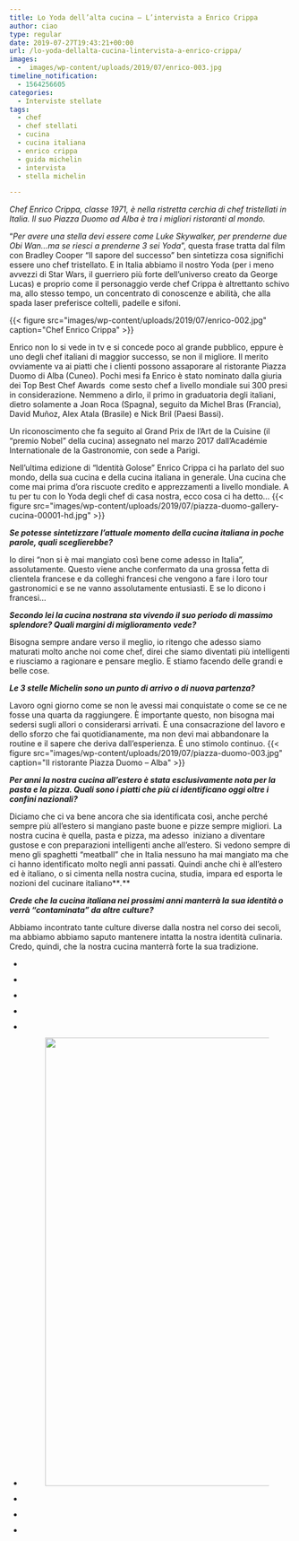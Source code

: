 ```yaml
---
title: Lo Yoda dell’alta cucina – L’intervista a Enrico Crippa
author: ciao
type: regular
date: 2019-07-27T19:43:21+00:00
url: /lo-yoda-dellalta-cucina-lintervista-a-enrico-crippa/
images:
  -  images/wp-content/uploads/2019/07/enrico-003.jpg
timeline_notification:
  - 1564256605
categories:
  - Interviste stellate
tags:
  - chef
  - chef stellati
  - cucina
  - cucina italiana
  - enrico crippa
  - guida michelin
  - intervista
  - stella michelin

---
```

_Chef Enrico Crippa, classe 1971, è nella ristretta cerchia di chef&nbsp;tristellati in Italia. Il suo Piazza Duomo ad Alba è tra i migliori ristoranti al mondo._

“_Per avere una stella devi essere come Luke Skywalker, per prenderne due Obi Wan&#8230;ma se riesci a prenderne 3 sei Yoda_”, questa frase tratta dal film con Bradley Cooper “Il sapore del successo” ben sintetizza cosa significhi essere uno chef tristellato. E in Italia abbiamo il nostro Yoda (per i meno avvezzi di Star Wars, il guerriero più forte dell&#8217;universo creato da George Lucas) e proprio come il personaggio verde chef Crippa è altrettanto schivo ma, allo stesso tempo, un concentrato di conoscenze e abilità, che alla spada laser preferisce coltelli, padelle e sifoni.


{{< figure src="images/wp-content/uploads/2019/07/enrico-002.jpg" caption="Chef Enrico Crippa" >}}


Enrico non lo si vede in tv e si concede poco al grande pubblico, eppure è uno degli chef italiani di maggior successo, se non il migliore. Il merito ovviamente va ai piatti che i clienti possono assaporare al ristorante Piazza Duomo di Alba (Cuneo). Pochi mesi fa Enrico è stato nominato dalla giuria dei Top Best Chef Awards<span class="Apple-converted-space">&nbsp; </span>come sesto chef a livello mondiale sui 300 presi in considerazione. Nemmeno a dirlo, il primo in graduatoria degli italiani, dietro solamente a Joan Roca (Spagna), seguito da Michel Bras (Francia), David Muñoz, Alex Atala (Brasile) e Nick Bril (Paesi Bassi).

Un riconoscimento che fa seguito al Grand Prix de l’Art de la Cuisine (il “premio Nobel” della cucina) assegnato nel marzo 2017 dall’Académie Internationale de la Gastronomie, con sede a Parigi.<span class="Apple-converted-space">&nbsp;</span>

Nell’ultima edizione di “Identità Golose” Enrico Crippa ci ha parlato del suo mondo, della sua cucina e della cucina italiana in generale. Una cucina che come mai prima d’ora riscuote credito e apprezzamenti a livello mondiale. A tu per tu con lo Yoda degli chef di casa nostra, ecco cosa ci ha detto&#8230;
{{< figure src="images/wp-content/uploads/2019/07/piazza-duomo-gallery-cucina-00001-hd.jpg" >}}
 

**_Se potesse sintetizzare l’attuale momento della cucina italiana in poche parole, quali sceglierebbe?_**

Io direi “non si è mai mangiato così bene come adesso in Italia”, assolutamente. Questo viene anche confermato da una grossa fetta di clientela francese e da colleghi francesi che vengono a fare i loro tour gastronomici e se ne vanno assolutamente entusiasti. E se lo dicono i francesi…

**_Secondo lei la cucina nostrana sta vivendo il suo periodo di massimo splendore? Quali margini di miglioramento vede?<span class="Apple-converted-space">&nbsp;</span>_**

Bisogna sempre andare verso il meglio, io ritengo che adesso siamo maturati molto anche noi come chef, direi che siamo diventati più intelligenti e riusciamo a ragionare e pensare meglio. E stiamo facendo delle grandi e belle cose.

**_Le 3 stelle Michelin sono un punto di arrivo o di nuova partenza?_**

Lavoro ogni giorno come se non le avessi mai conquistate o come se ce ne fosse una quarta da raggiungere. È importante questo, non bisogna mai sedersi sugli allori o considerarsi arrivati. È una consacrazione del lavoro e dello sforzo che fai quotidianamente, ma non devi mai abbandonare la routine e il sapere che deriva dall’esperienza. È uno stimolo continuo.
{{< figure src="images/wp-content/uploads/2019/07/piazza-duomo-003.jpg" caption="Il ristorante Piazza Duomo &#8211; Alba" >}}
 

**_Per anni la nostra cucina all’estero è stata esclusivamente nota per la pasta e la pizza. Quali sono i piatti che più ci identificano oggi oltre i confini nazionali?_**

Diciamo che ci va bene ancora che sia identificata così, anche perché sempre più all’estero si mangiano paste buone e pizze sempre migliori. La nostra cucina è quella, pasta e pizza, ma adesso<span class="Apple-converted-space">&nbsp; </span>iniziano a diventare gustose e con preparazioni intelligenti anche all’estero. Si vedono sempre di meno gli spaghetti “meatball” che in Italia nessuno ha mai mangiato ma che ci hanno identificato molto negli anni passati. Quindi anche chi è all’estero ed è italiano, o si cimenta nella nostra cucina, studia, impara ed esporta le nozioni del cucinare italiano**_._**

**_Crede che la cucina italiana nei prossimi anni manterrà la sua identità o verrà “contaminata” da altre culture?_**

Abbiamo incontrato tante culture diverse dalla nostra nel corso dei secoli, ma abbiamo abbiamo saputo mantenere intatta la nostra identità culinaria. Credo, quindi, che la nostra cucina manterrà forte la sua tradizione.

<ul class="wp-block-gallery columns-3 is-cropped wp-block-gallery-4 is-layout-flex wp-block-gallery-is-layout-flex">
  <li class="blocks-gallery-item">
    <figure><img decoding="async" src="images/wp-content/uploads/2019/07/piazza-duomo-gallery-cucina-00064-hd.jpg" alt="" data-id="156" class="wp-image-156" /></figure>
  </li>
  <li class="blocks-gallery-item">
    <figure><img decoding="async" src="images/wp-content/uploads/2019/07/piazza-duomo-gallery-cucina-00051-hd.jpg" alt="" data-id="155" class="wp-image-155" /></figure>
  </li>
  <li class="blocks-gallery-item">
    <figure><img decoding="async" src="images/wp-content/uploads/2019/07/piazza-duomo-gallery-cucina-00015-hd.jpg" alt="" data-id="154" class="wp-image-154" /></figure>
  </li>
  <li class="blocks-gallery-item">
    <figure><img decoding="async" src="images/wp-content/uploads/2019/07/piazza-duomo-gallery-cucina-00001-hd.jpg" alt="" data-id="152" class="wp-image-152" /></figure>
  </li>
  <li class="blocks-gallery-item">
    <figure><img decoding="async" src="images/wp-content/uploads/2019/07/piazza-duomo-gallery-cucina-00022-hd.jpg" alt="" data-id="151" class="wp-image-151" /></figure>
  </li>
  <li class="blocks-gallery-item">
    <figure><img loading="lazy" decoding="async" width="1047" height="800" src="images/wp-content/uploads/2019/07/piazza-duomo-gallery-cucina-00009.jpg" alt="" data-id="148" class="wp-image-148" srcset="images/wp-content/uploads/2019/07/piazza-duomo-gallery-cucina-00009.jpg 1047w, images/wp-content/uploads/2019/07/piazza-duomo-gallery-cucina-00009-300x229.jpg 300w, images/wp-content/uploads/2019/07/piazza-duomo-gallery-cucina-00009-1024x782.jpg 1024w, images/wp-content/uploads/2019/07/piazza-duomo-gallery-cucina-00009-768x587.jpg 768w" sizes="auto, (max-width: 1047px) 100vw, 1047px" /></figure>
  </li>
  <li class="blocks-gallery-item">
    <figure><img decoding="async" src="images/wp-content/uploads/2019/07/piazza-duomo-gallery-cucina-00033-hd.jpg" alt="" data-id="149" class="wp-image-149" /></figure>
  </li>
  <li class="blocks-gallery-item">
    <figure><img decoding="async" src="images/wp-content/uploads/2019/07/sala-2.jpg" alt="" data-id="153" class="wp-image-153" /></figure>
  </li>
  <li class="blocks-gallery-item">
    <figure><img decoding="async" src="images/wp-content/uploads/2019/07/enrico-001.jpg" alt="" data-id="145" class="wp-image-145" /></figure>
  </li>
</ul>